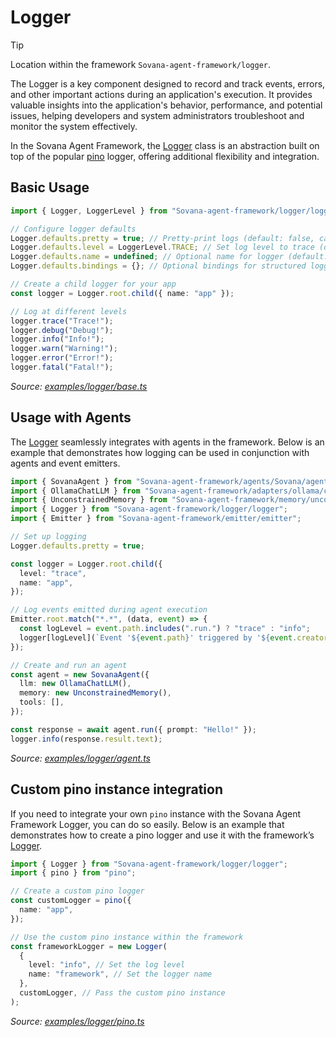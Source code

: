 # Logger

> [!TIP]
>
> Location within the framework `Sovana-agent-framework/logger`.

The Logger is a key component designed to record and track events, errors, and other important actions during an application's execution. It provides valuable insights into the application's behavior, performance, and potential issues, helping developers and system administrators troubleshoot and monitor the system effectively.

In the Sovana Agent Framework, the [Logger](/src/logger/logger.ts) class is an abstraction built on top of the popular [pino](https://github.com/pinojs/pino) logger, offering additional flexibility and integration.

## Basic Usage

<!-- embedme examples/logger/base.ts -->

```ts
import { Logger, LoggerLevel } from "Sovana-agent-framework/logger/logger";

// Configure logger defaults
Logger.defaults.pretty = true; // Pretty-print logs (default: false, can also be set via ENV: Sovana_FRAMEWORK_LOG_PRETTY=true)
Logger.defaults.level = LoggerLevel.TRACE; // Set log level to trace (default: TRACE, can also be set via ENV: Sovana_FRAMEWORK_LOG_LEVEL=trace)
Logger.defaults.name = undefined; // Optional name for logger (default: undefined)
Logger.defaults.bindings = {}; // Optional bindings for structured logging (default: empty)

// Create a child logger for your app
const logger = Logger.root.child({ name: "app" });

// Log at different levels
logger.trace("Trace!");
logger.debug("Debug!");
logger.info("Info!");
logger.warn("Warning!");
logger.error("Error!");
logger.fatal("Fatal!");
```

_Source: [examples/logger/base.ts](/examples/logger/base.ts)_

## Usage with Agents

The [Logger](/src/logger/logger.ts) seamlessly integrates with agents in the framework. Below is an example that demonstrates how logging can be used in conjunction with agents and event emitters.

<!-- embedme examples/logger/agent.ts -->

```ts
import { SovanaAgent } from "Sovana-agent-framework/agents/Sovana/agent";
import { OllamaChatLLM } from "Sovana-agent-framework/adapters/ollama/chat";
import { UnconstrainedMemory } from "Sovana-agent-framework/memory/unconstrainedMemory";
import { Logger } from "Sovana-agent-framework/logger/logger";
import { Emitter } from "Sovana-agent-framework/emitter/emitter";

// Set up logging
Logger.defaults.pretty = true;

const logger = Logger.root.child({
  level: "trace",
  name: "app",
});

// Log events emitted during agent execution
Emitter.root.match("*.*", (data, event) => {
  const logLevel = event.path.includes(".run.") ? "trace" : "info";
  logger[logLevel](`Event '${event.path}' triggered by '${event.creator.constructor.name}'.`);
});

// Create and run an agent
const agent = new SovanaAgent({
  llm: new OllamaChatLLM(),
  memory: new UnconstrainedMemory(),
  tools: [],
});

const response = await agent.run({ prompt: "Hello!" });
logger.info(response.result.text);
```

_Source: [examples/logger/agent.ts](/examples/logger/agent.ts)_

## Custom pino instance integration

If you need to integrate your own `pino` instance with the Sovana Agent Framework Logger, you can do so easily. Below is an example that demonstrates how to create a pino logger and use it with the framework’s [Logger](/src/logger/logger.ts).

<!-- embedme examples/logger/pino.ts -->

```ts
import { Logger } from "Sovana-agent-framework/logger/logger";
import { pino } from "pino";

// Create a custom pino logger
const customLogger = pino({
  name: "app",
});

// Use the custom pino instance within the framework
const frameworkLogger = new Logger(
  {
    level: "info", // Set the log level
    name: "framework", // Set the logger name
  },
  customLogger, // Pass the custom pino instance
);
```

_Source: [examples/logger/pino.ts](/examples/logger/pino.ts)_
